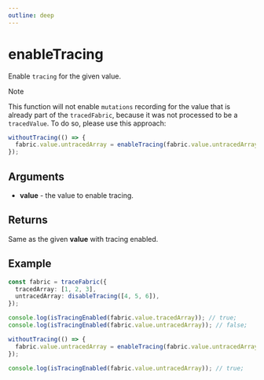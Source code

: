 ```yaml
---
outline: deep
---
```


# enableTracing

Enable `tracing` for the given value.

> [!NOTE]
> This function will not enable `mutations` recording for the value that is
> already part of the `tracedFabric`, because it was not processed to be a `tracedValue`.
> To do so, please use this approach:
> ```typescript
> withoutTracing(() => {
>   fabric.value.untracedArray = enableTracing(fabric.value.untracedArray);
> });
> ```

## Arguments

* **value** - the value to enable tracing.

## Returns

Same as the given **value** with tracing enabled.

## Example

```typescript
const fabric = traceFabric({
  tracedArray: [1, 2, 3],
  untracedArray: disableTracing([4, 5, 6]),
});

console.log(isTracingEnabled(fabric.value.tracedArray)); // true;
console.log(isTracingEnabled(fabric.value.untracedArray)); // false;

withoutTracing(() => {
  fabric.value.untracedArray = enableTracing(fabric.value.untracedArray);
});

console.log(isTracingEnabled(fabric.value.untracedArray)); // true;
```
